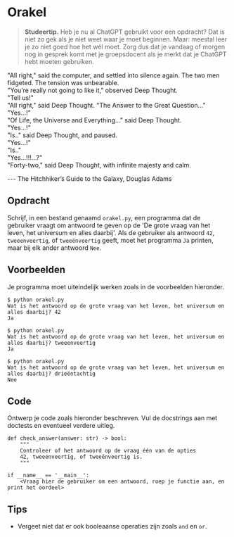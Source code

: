 # Orakel

> **Studeertip.** Heb je nu al ChatGPT gebruikt voor een opdracht? Dat is niet zo gek als je niet weet waar je moet beginnen. Maar: meestal leer je zo niet goed hoe het wél moet. Zorg dus dat je vandaag of morgen nog in gesprek komt met je groepsdocent als je merkt dat je ChatGPT hebt moeten gebruiken.

"All right," said the computer, and settled into silence again. The two men fidgeted. The tension was unbearable.  
"You’re really not going to like it," observed Deep Thought.  
"Tell us!"  
"All right," said Deep Thought. "The Answer to the Great Question…"  
"Yes...!"  
"Of Life, the Universe and Everything…" said Deep Thought.  
"Yes...!"  
"Is.." said Deep Thought, and paused.  
"Yes...!"  
"Is.."  
"Yes...!!!...?"  
"Forty-two," said Deep Thought, with infinite majesty and calm.

--- The Hitchhiker’s Guide to the Galaxy, Douglas Adams

## Opdracht

Schrijf, in een bestand genaamd `orakel.py`, een programma dat de gebruiker vraagt om antwoord te geven op de 'De grote vraag van het leven, het universum en alles daarbij'.
Als de gebruiker als antwoord `42`, `tweeenveertig`, of `tweeënveertig` geeft, moet het programma `Ja` printen, maar bij elk ander antwoord `Nee`.

## Voorbeelden

Je programma moet uiteindelijk werken zoals in de voorbeelden hieronder.

    $ python orakel.py
    Wat is het antwoord op de grote vraag van het leven, het universum en alles daarbij? 42
    Ja

    $ python orakel.py
    Wat is het antwoord op de grote vraag van het leven, het universum en alles daarbij? tweeenveertig
    Ja

    $ python orakel.py
    Wat is het antwoord op de grote vraag van het leven, het universum en alles daarbij? drieëntachtig
    Nee

## Code

Ontwerp je code zoals hieronder beschreven. Vul de docstrings aan met doctests en eventueel verdere uitleg.

    def check_answer(answer: str) -> bool:
        """
        Controleer of het antwoord op de vraag één van de opties
        42, tweeenveertig, of tweeënveertig is.
        """

    if __name__ == '__main__':
        <Vraag hier de gebruiker om een antwoord, roep je functie aan, en print het oordeel>

## Tips

* Vergeet niet dat er ook booleaanse operaties zijn zoals `and` en `or`.
